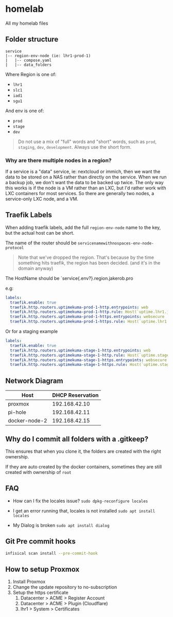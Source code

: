 # homelab

All my homelab files

## Folder structure

```
service
|-- region-env-node (ie: lhr1-prod-1)
|   |-- compose.yaml
|   |-- data_folders
```

Where Region is one of:

- `lhr1`
- `slc1`
- `iad1`
- `sgu1`

And env is one of:

- `prod`
- `stage`
- `dev`

> Do not use a mix of "full" words and "short" words, such as `prod`, `staging`, `dev`, `development`. Always use the short form.

### Why are there multiple nodes in a region?

If a service is a "data" service, ie: nextcloud or immich, then we want the data to be stored on a NAS
rather than directly on the service. When we run a backup job, we don't want the data to be backed up
twice. The only way this works is if the node is a VM rather than an LXC, but I'd rather work with
LXC containers for most services. So there are generally two nodes, a service-only LXC node, and a VM.

## Traefik Labels

When adding traefik labels, add the full `region-env-node` name to the key, but the actual host can be short.

The name of the router should be `servicenamewithnospaces-env-node-protocol`

> Note that we've dropped the region. That's because by the time something hits traefik, the region has been decided. (and it's in the domain anyway)

The HostName should be `service{.env?}.region.jakerob.pro

e.g:

```yaml
labels:
  traefik.enable: true
  traefik.http.routers.uptimekuma-prod-1-http.entrypoints: web
  traefik.http.routers.uptimekuma-prod-1-http.rule: Host(`uptime.lhr1.jakerob.pro`)
  traefik.http.routers.uptimekuma-prod-1-https.entrypoints: websecure
  traefik.http.routers.uptimekuma-prod-1-https.rule: Host(`uptime.lhr1.jakerob.pro`)
```

Or for a staging example

```yaml
labels:
  traefik.enable: true
  traefik.http.routers.uptimekuma-stage-1-http.entrypoints: web
  traefik.http.routers.uptimekuma-stage-1-http.rule: Host(`uptime.stage.lhr1.jakerob.pro`)
  traefik.http.routers.uptimekuma-stage-1-https.entrypoints: websecure
  traefik.http.routers.uptimekuma-stage-1-https.rule: Host(`uptime.stage.lhr1.jakerob.pro`)
```

## Network Diagram

| Host          | DHCP Reservation |
| ------------- | ---------------- |
| proxmox       | 192.168.42.10    |
| pi-hole       | 192.168.42.11    |
| docker-node-2 | 192.168.42.15    |

## Why do I commit all folders with a .gitkeep?

This ensures that when you clone it, the folders are created with the right ownership.

If they are auto created by the docker containers, sometimes they are still created with ownership of `root`

## FAQ

- How can I fix the locales issue?
  `sudo dpkg-reconfigure locales`

- I get an error running that, locales is not installed
   `sudo apt install locales`

- My Dialog is broken
    `sudo apt install dialog`

## Git Pre commit hooks

```zsh
infisical scan install --pre-commit-hook
```

## How to setup Proxmox

1. Install Proxmox
2. Change the update repository to no-subscription
3. Setup the https certificate
   1. Datacenter > ACME > Register Account
   2. Datacenter > ACME > Plugin (Cloudflare)
   3. lhr1 > System > Certificates
